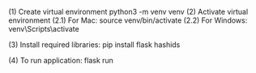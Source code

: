 (1) Create virtual environment
    python3 -m venv venv
(2) Activate virtual environment
    (2.1) For Mac: source venv/bin/activate
    (2.2) For Windows: venv\Scripts\activate

(3) Install required libraries:
    pip install flask hashids

(4) To run application: flask run